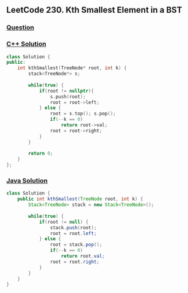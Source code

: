## LeetCode 230. Kth Smallest Element in a BST

### [Question](https://leetcode.com/problems/kth-smallest-element-in-a-bst/)

### [C++ Solution](https://leetcode.com/submissions/detail/663641962/)
```c++
class Solution {
public:
    int kthSmallest(TreeNode* root, int k) {
        stack<TreeNode*> s;
        
        while(true) {
            if(root != nullptr){
                s.push(root);
                root = root->left;
            } else {
                root = s.top(); s.pop();
                if(--k == 0)
                    return root->val;
                root = root->right;
            }
        }
        
        return 0;
    }
};
```

### [Java Solution](https://leetcode.com/submissions/detail/663644394/)
```java
class Solution {
    public int kthSmallest(TreeNode root, int k) {
        Stack<TreeNode> stack = new Stack<TreeNode>();
        
        while(true) {
            if(root != null) {
                stack.push(root);
                root = root.left;
            } else {
                root = stack.pop();
                if(--k == 0)
                    return root.val;
                root = root.right;
            }
        }
    }
}
```